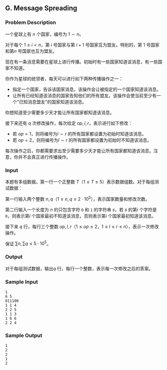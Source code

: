 ## G. Message Spreading

### Problem Description

一个星球上有 $n$ 个国家，编号为 $1\sim n$。

对于每个 $1\le i< n$，第 $i$ 号国家与第 $i+1$ 号国家互为盟友。特别的，第 $1$ 号国家和第$n$ 号国家也互为盟友。

现在有一条消息需要在星球上进行传播。初始时有一些国家知道该消息，有一些国家不知道。

你作为星球的统领者，每天可以进行如下两种传播操作之一：
- 指定一个国家，告诉该国家消息。该操作会让被指定的一个国家知道该消息。
- 让所有已经知道该消息的国家告知他们的所有盟友。该操作会使当前至少有一个"已知消息盟友"的国家知道该消息。

你想知道至少需要多少天才能让所有国家都知道该消息。

接下来还有 $q$ 次修改操作，每次给定 $op,l,r$，表示进行如下修改：
- 若 $op=1$，则将编号为$l\sim r$     的所有国家都设置为初始时知道该消息。
- 若 $op=2$，则将编号为$l\sim r$     的所有国家都设置为初始时不知道该消息。

每次操作之后，你都需要求出至少需要多少天才能让所有国家都知道该消息。注意，你并不会真正进行传播操作。

### Input

本题有多组数据。第一行一个正整数 $T$（$1\le T\le 5$）表示数据组数。对于每组测试数据：

第一行输入两个整数 $n,q$（$1\le n,q\le 2\cdot 10^5$），表示国家数量和修改次数。

第二行输入一个长度为 $n$ 的只包含字符 `0` 和
`1` 的字符串 $s$，若 $s$ 的第$i$ 个字符是 `0`，则表示第$i$ 个国家最初不知道该消息，否则表示第$i$ 个国家最初知道该消息。

接下来 $q$ 行，每行三个整数 $op,l,r$（$1\le op\le 2$，$1\le l\le r\le n$），表示一次修改操作。

保证 $\sum n,\sum q\le 5\cdot 10^5$。

### Output

对于每组测试数据，输出$q$ 行，每行一个整数，表示每一次修改之后的答案。

### Sample Input

```plain
1
6 5
011100
1 1 4
2 2 5
1 1 3
1 6 6
2 2 4
```

### Sample Output

```plain
1
2
2
1
2
```

